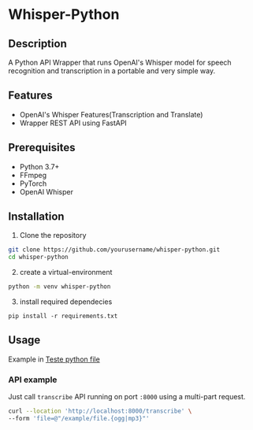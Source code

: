 # Whisper-Python

## Description
A Python API Wrapper that runs OpenAI's Whisper model for speech recognition and transcription in a portable and very simple way.

## Features
- OpenAI's Whisper Features(Transcription and Translate)
- Wrapper REST API using FastAPI

## Prerequisites
- Python 3.7+
- FFmpeg
- PyTorch
- OpenAI Whisper

## Installation
1. Clone the repository
```bash
git clone https://github.com/yourusername/whisper-python.git
cd whisper-python
```
2. create a virtual-environment
```bash
python -m venv whisper-python
```
3. install required dependecies
```
pip install -r requirements.txt
```

## Usage

Example in [Teste python file](./teste.py)

### API example

Just call `transcribe` API running on port `:8000` using a multi-part request.
```bash
curl --location 'http://localhost:8000/transcribe' \
--form 'file=@"/example/file.{ogg|mp3}"'
```